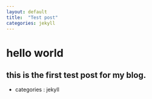 ```yaml
---
layout: default
title:  "Test post"
categories: jekyll
---
```


# hello world
## this is the first test post for my blog.
- categories : jekyll